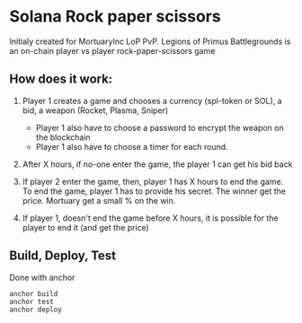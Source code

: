 # Solana Rock paper scissors

Initialy created for MortuaryInc LoP PvP.
Legions of Primus Battlegrounds is an on-chain player vs player rock-paper-scissors game


## How does it work: 

1. Player 1 creates a game and chooses a currency (spl-token or SOL), a bid, a weapon (Rocket, Plasma, Sniper)
    - Player 1 also have to choose a password to encrypt the weapon on the blockchain
    - Player 1 also have to choose a timer for each round.

2. After X hours, if no-one enter the game, the player 1 can get his bid back

3. If player 2 enter the game, then, player 1 has X hours to end the game. To end the game, player 1 has to provide his secret. The winner get the price. Mortuary get a small % on the win.

4. If player 1, doesn't end the game before X hours, it is possible for the player to end it (and get the price)

## Build, Deploy, Test

Done with anchor
```
anchor build
anchor test
anchor deploy
```
